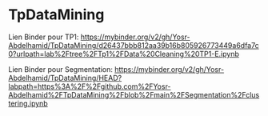 # TpDataMining
Lien Binder pour TP1:
https://mybinder.org/v2/gh/Yosr-Abdelhamid/TpDataMining/d26437bbb812aa39b16b805926773449a6dfa7c0?urlpath=lab%2Ftree%2FTp1%2FData%20Cleaning%20TP1-E.ipynb

Lien Binder pour Segmentation:
https://mybinder.org/v2/gh/Yosr-Abdelhamid/TpDataMining/HEAD?labpath=https%3A%2F%2Fgithub.com%2FYosr-Abdelhamid%2FTpDataMining%2Fblob%2Fmain%2FSegmentation%2Fclustering.ipynb
